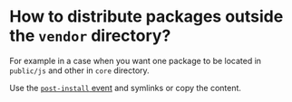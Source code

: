 # How to distribute packages outside the `vendor` directory?

For example in a case when you want one package to be located in `public/js` and
other in `core` directory.

Use the [`post-install` event](Execute-a-command-after-a-certain-event.md) and 
symlinks or copy the content.